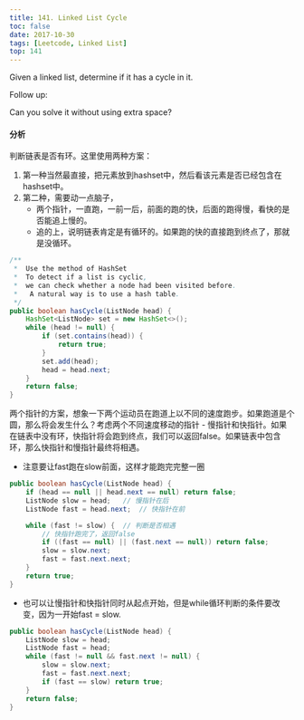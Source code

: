 ```yaml
---
title: 141. Linked List Cycle
toc: false
date: 2017-10-30
tags: [Leetcode, Linked List]
top: 141
---
```


Given a linked list, determine if it has a cycle in it.

Follow up:

Can you solve it without using extra space?


#### 分析 

判断链表是否有环。这里使用两种方案：

1. 第一种当然最直接，把元素放到hashset中，然后看该元素是否已经包含在hashset中。
2. 第二种，需要动一点脑子，
     *  两个指针，一直跑，一前一后，前面的跑的快，后面的跑得慢，看快的是否能追上慢的。
     *  追的上，说明链表肯定是有循环的。如果跑的快的直接跑到终点了，那就是没循环。

```Java
/**
 *  Use the method of HashSet
 *  To detect if a list is cyclic,
 *  we can check whether a node had been visited before.
 *   A natural way is to use a hash table.
 */
public boolean hasCycle(ListNode head) {
    HashSet<ListNode> set = new HashSet<>();
    while (head != null) {
        if (set.contains(head)) {
            return true;
        }
        set.add(head);
        head = head.next;
    }
    return false;
}
```

两个指针的方案，想象一下两个运动员在跑道上以不同的速度跑步。如果跑道是个圆，那么将会发生什么？考虑两个不同速度移动的指针 - 慢指针和快指针。如果在链表中没有环，快指针将会跑到终点，我们可以返回false。如果链表中包含环，那么快指针和慢指针最终将相遇。

* 注意要让fast跑在slow前面，这样才能跑完完整一圈
     
     
```Java
public boolean hasCycle(ListNode head) {
    if (head == null || head.next == null) return false;
    ListNode slow = head;   // 慢指针在后
    ListNode fast = head.next;  // 快指针在前

    while (fast != slow) {  // 判断是否相遇
        // 快指针跑完了，返回false
        if ((fast == null) || (fast.next == null)) return false; 
        slow = slow.next;
        fast = fast.next.next;
    }
    return true;
}
```
    
* 也可以让慢指针和快指针同时从起点开始，但是while循环判断的条件要改变，因为一开始fast = slow.
    
```Java
public boolean hasCycle(ListNode head) {
    ListNode slow = head;
    ListNode fast = head;
    while (fast != null && fast.next != null) {
        slow = slow.next;
        fast = fast.next.next;
        if (fast == slow) return true;
    }
    return false;
}
```

    